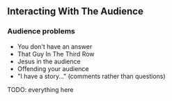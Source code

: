 ## Interacting With The Audience

### Audience problems

* You don't have an answer
* That Guy In The Third Row
* Jesus in the audience
* Offending your audience
* "I have a story…" (comments rather than questions)

TODO: everything here
